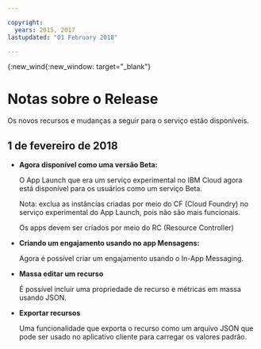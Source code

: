 ```yaml
---

copyright:
  years: 2015, 2017
lastupdated: "01 February 2018"

---
```


{:new_wind{:new_window: target="_blank"}

# Notas sobre o Release
Os novos recursos e mudanças a seguir para o serviço estão disponíveis. 

## 1 de fevereiro de 2018

- **Agora disponível como uma versão Beta:** 

   O App Launch que era um serviço experimental no IBM Cloud agora está disponível para os usuários como um serviço Beta.   
   
   Nota: exclua as instâncias criadas por meio do CF (Cloud Foundry) no serviço experimental do App Launch, pois não são mais funcionais. 
   
   Os apps devem ser criados por meio do RC (Resource Controller)

- **Criando um engajamento usando no app Mensagens:**
    
	Agora é possível criar um engajamento usando o In-App Messaging. 

<!-- **Creating an engagement using Push Messages:** -->
    
<!--	You can create an engagement using Push Messaging. -->

- **Massa editar um recurso**
    
	É possível incluir uma propriedade de recurso e métricas em massa usando JSON.

- **Exportar recursos**
    
	Uma funcionalidade que exporta o recurso como um arquivo JSON que pode ser usado no aplicativo cliente para carregar os valores padrão.

